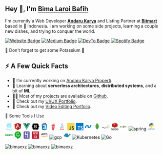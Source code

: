 <h2>Hey 👋, I'm <a href="https://bimaexz.github.io/bimaexz">Bima Laroi Bafih</a></h2>
<p>I'm currently a Web Developer <strong><a href="https://andarukaryaproperti.com/">Andaru Karya</a></strong> and Listing Partner at <strong><a href="https://www.bitmart.com/">Bitmart</a></strong> based in 🌁 Indonesia. I am working on some side projects, learning a couple new dishes, and trying to conquer the world.</p>
<p><a href="https://bimaexz.github.io/bimaexz"><img src="https://img.shields.io/badge/-bimaexz.github.io/bimaexz-4E69C8?style=flat-square&amp;labelColor=4E69C8&amp;logo=Firefox&amp;link=https://stanleylim.me" alt="Website Badge"></a> <a href="https://medium.com/@bima.laroibafih08"><img src="https://img.shields.io/badge/-@bima.laroibafih08-14c767?style=flat-square&amp;labelColor=14c767&amp;logo=Medium&amp;link=https://medium.com@bima.laroibafih08" alt="Medium Badge"></a> <a href="https://dev.to/bimaexz"><img src="https://img.shields.io/badge/-@bimaexz-0A0A0A?style=flat-square&amp;labelColor=0A0A0A&amp;logo=dev.to&amp;link=https://dev.to/bimaexz" alt="DevTo Badge"></a> <a href="https://open.spotify.com/user/	i1i26ozc75h7gwi5cd9aaige2"><img src="https://img.shields.io/badge/-@deathbathh-1ED760?style=flat-square&amp;labelColor=fff&amp;logo=Spotify&amp;link=https://open.spotify.com/user/1235099575" alt="Spotify Badge"></a></p>
<p>🍌 Don't forget to get some Potassium 🍌</p>
<h2>⚡️ A Few Quick Facts</h2>
<ul>
<li>🔭 I’m currently working on <a href="https://andarukaryaproperti.com/">Andaru Karya Properti</a>.</li>
<li>🧐 Learning about <strong>serverless architectures</strong>, <strong>distributed systems</strong>, and a bit of <strong>ML</strong>.</li>
<li>👨‍💻 Most of my projects are available on <a href="https://github.com/bimaexz">Github</a>.</li>
<li>📙 Check out my <a href="https://bit.ly/Portofolio_BimaLaroiBafih">UI/UX Portfolio</a>.</li>
<li>📙 Check out my <a href="https://bit.ly/BimaLaroiBafih_Portofolio">Video Editing Portfolio</a>.</li>
</ul>
🚀 Some Tools I Use</h2>
<p align="centre">
<img src="https://raw.githubusercontent.com/devicons/devicon/master/icons/react/react-original-wordmark.svg" alt="react" width="25" height="25" />
<img src="https://raw.githubusercontent.com/devicons/devicon/master/icons/angularjs/angularjs-original.svg" alt="angular-js" width="25" height="25" />
<img src="https://raw.githubusercontent.com/devicons/devicon/master/icons/vuejs/vuejs-original.svg" alt="vue" width="25" height="25" />
<img src="https://raw.githubusercontent.com/devicons/devicon/master/icons/bootstrap/bootstrap-plain.svg" alt="bootstrap" width="25" height="25" />
<img src="https://raw.githubusercontent.com/devicons/devicon/master/icons/css3/css3-original-wordmark.svg" alt="css3" width="25" height="25" />
<img src="https://raw.githubusercontent.com/devicons/devicon/master/icons/gulp/gulp-plain.svg" alt="gulp" width="25" height="25" />
<img src="https://raw.githubusercontent.com/devicons/devicon/master/icons/java/java-original-wordmark.svg" alt="java" width="25" height="25" />
<img src="https://raw.githubusercontent.com/devicons/devicon/master/icons/javascript/javascript-original.svg" alt="javascript" width="25" height="25" />
<img src="https://raw.githubusercontent.com/devicons/devicon/master/icons/typescript/typescript-original.svg" alt="typescript" width="25" height="25" />
<img src="https://raw.githubusercontent.com/devicons/devicon/master/icons/dot-net/dot-net-original.svg" alt=".NET" width="25" height="25" />
<img src="https://raw.githubusercontent.com/devicons/devicon/master/icons/mongodb/mongodb-original.svg" alt="mongodb" width="25" height="25" />
<img src="https://raw.githubusercontent.com/devicons/devicon/master/icons/mysql/mysql-original-wordmark.svg" alt="mysql" width="25" height="25" />
<img src="https://raw.githubusercontent.com/devicons/devicon/master/icons/redis/redis-original-wordmark.svg" alt="redis" width="25" height="25" />
<img src="https://raw.githubusercontent.com/devicons/devicon/master/icons/nodejs/nodejs-original-wordmark.svg" alt="nodejs" width="25" height="25" />
<img src="https://www.vectorlogo.zone/logos/springio/springio-icon.svg" alt="spring" width="25" height="25" />
<img src="https://raw.githubusercontent.com/devicons/devicon/master/icons/python/python-original-wordmark.svg" alt="python" width="25" height="25" />
<img src="https://raw.githubusercontent.com/devicons/devicon/master/icons/nginx/nginx-original.svg" alt="nginx" width="25" height="25" />
<img src="https://raw.githubusercontent.com/devicons/devicon/master/icons/cucumber/cucumber-plain.svg" alt="cucumber" width="25" height="25" />
<img src="https://raw.githubusercontent.com/devicons/devicon/master/icons/heroku/heroku-plain.svg" alt="heroku" width="25" height="25" />
<img src="https://raw.githubusercontent.com/devicons/devicon/master/icons/travis/travis-plain.svg" alt="travis" width="25" height="25" />
<img src="https://raw.githubusercontent.com/github/explore/80688e429a7d4ef2fca1e82350fe8e3517d3494d/topics/aws/aws.png" alt="aws" width="25" height="25" />
<img src="https://www.vectorlogo.zone/logos/google_cloud/google_cloud-icon.svg" alt="gcp" width="25" height="25" />
<img src="https://raw.githubusercontent.com/devicons/devicon/master/icons/docker/docker-original.svg" alt="Docker" width="25" height="25" />
<img src="https://www.vectorlogo.zone/logos/kubernetes/kubernetes-icon.svg" alt="Kubernetes" width="25" height="25" />
<img src="https://cdn.jsdelivr.net/gh/devicons/devicon/icons/go/go-original.svg" alt="Go" width="25" height="25" />
</p>
<img src="https://github-readme-stats.vercel.app/api?username=bimaexz&theme=vue-dark&show_icons=true&hide_border=true&count_private=true" alt="bimaexz"/>
<img src="https://github-readme-stats.vercel.app/api/top-langs/?username=bimaexz&theme=vue-dark&show_icons=true&hide_border=true&layout=compact" alt="bimaexz"/>
<img src="https://github-readme-streak-stats.herokuapp.com/?user=bimaexz&theme=vue-dark&hide_border=true" alt="bimaexz"/>
